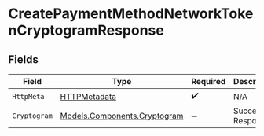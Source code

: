 # CreatePaymentMethodNetworkTokenCryptogramResponse


## Fields

| Field                                                                 | Type                                                                  | Required                                                              | Description                                                           |
| --------------------------------------------------------------------- | --------------------------------------------------------------------- | --------------------------------------------------------------------- | --------------------------------------------------------------------- |
| `HttpMeta`                                                            | [HTTPMetadata](../../Models/Components/HTTPMetadata.md)               | :heavy_check_mark:                                                    | N/A                                                                   |
| `Cryptogram`                                                          | [Models.Components.Cryptogram](../../Models/Components/Cryptogram.md) | :heavy_minus_sign:                                                    | Successful Response                                                   |